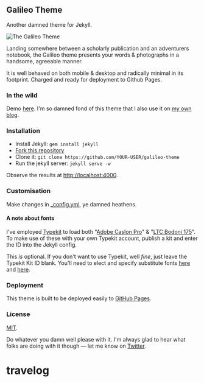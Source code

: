 Galileo Theme
---

Another damned theme for Jekyll.

![The Galileo Theme](https://cloud.githubusercontent.com/assets/185649/11737785/b998bd0c-a002-11e5-9c93-0ac83917f32d.png)

Landing somewhere between a scholarly publication and an adventurers notebook, the Galileo theme presents your words & photographs in a handsome, agreeable manner.

It is well behaved on both mobile & desktop and radically minimal in its footprint. Charged and ready for deployment to Github Pages.

### In the wild

Demo [here](http://travelog.io/galileo-theme/). I'm so damned fond of this theme that I also use it on [my own blog](http://travelog.io/).

### Installation

- Install Jekyll: `gem install jekyll`
- [Fork this repository](https://github.com/rowanoulton/galileo-theme/fork)
- Clone it: `git clone https://github.com/YOUR-USER/galileo-theme`
- Run the jekyll server: `jekyll serve -w`

Observe the results at <http://localhost:4000>.

### Customisation

Make changes in [_config.yml](https://github.com/rowanoulton/galileo-theme/blob/master/_config.yml), ye damned heathens.

#### A note about fonts

I've employed [Typekit](https://typekit.com/) to load both "[Adobe Caslon Pro](https://typekit.com/fonts/adobe-caslon-pro)" & "[LTC Bodoni 175](https://typekit.com/fonts/ltc-bodoni-175)". To make use of these with your own Typekit account, publish a kit and enter the ID into the Jekyll config.

This _is_ optional. If you don't want to use Typekit, well _fine_, just leave the Typekit Kit ID blank. You'll need to elect and specify substitute fonts [here](https://github.com/rowanoulton/galileo-theme/blob/master/css/screen.scss#L7) and [here](https://github.com/rowanoulton/galileo-theme/blob/master/css/screen.scss#L8).

### Deployment

This theme is built to be deployed easily to [GitHub Pages](https://pages.github.com/).


### License

[MIT](https://github.com/rowanoulton/galileo-theme/blob/master/LICENSE).

Do whatever you damn well please with it. I'm always glad to hear what folks are doing with it though — let me know on [Twitter](https://twitter.com/rowanoulton).
# travelog
